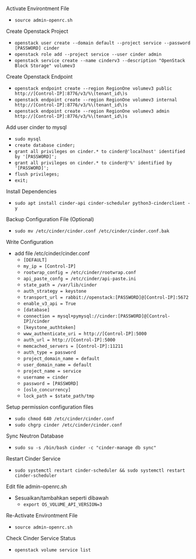Activate Environtment File
- `````source admin-openrc.sh`````

Create Openstack Project
- `````openstack user create --domain default --project service --password [PASSWORD] cinder`````
- `````openstack role add --project service --user cinder admin`````
- `````openstack service create --name cinderv3 --description "OpenStack Block Storage" volumev3`````

Create Openstack Endpoint
- `````openstack endpoint create --region RegionOne volumev3 public http://[Control-IP]:8776/v3/%\(tenant_id\)s`````
- `````openstack endpoint create --region RegionOne volumev3 internal http://[Control-IP]:8776/v3/%\(tenant_id\)s`````
- `````openstack endpoint create --region RegionOne volumev3 admin http://[Control-IP]:8776/v3/%\(tenant_id\)s`````

Add user cinder to mysql
- `````sudo mysql`````
- `````create database cinder;`````
- `````grant all privileges on cinder.* to cinder@'localhost' identified by '[PASSWORD]';`````
- `````grant all privileges on cinder.* to cinder@'%' identified by '[PASSWORD]';`````
- `````flush privileges;`````
- `````exit;`````
  
Install Dependencies
- `````sudo apt install cinder-api cinder-scheduler python3-cinderclient -y`````

Backup Configuration File (Optional)
- `````sudo mv /etc/cinder/cinder.conf /etc/cinder/cinder.conf.bak`````
  
Write Configuration
- add file /etc/cinder/cinder.conf
  - `````[DEFAULT]`````
  - `````my_ip = [Control-IP]`````
  - `````rootwrap_config = /etc/cinder/rootwrap.conf`````
  - `````api_paste_confg = /etc/cinder/api-paste.ini`````
  - `````state_path = /var/lib/cinder`````
  - `````auth_strategy = keystone`````
  - `````transport_url = rabbit://openstack:[PASSWORD]@[Control-IP]:5672`````
  - `````enable_v3_api = True`````
  - `````[database]`````
  - `````connection = mysql+pymysql://cinder:[PASSWORD]@[Control-IP]/cinder`````
  - `````[keystone_authtoken]`````
  - `````www_authenticate_uri = http://[Control-IP]:5000`````
  - `````auth_url = http://[Control-IP]:5000`````
  - `````memcached_servers = [Control-IP]:11211`````
  - `````auth_type = password`````
  - `````project_domain_name = default`````
  - `````user_domain_name = default`````
  - `````project_name = service`````
  - `````username = cinder`````
  - `````password = [PASSWORD]`````
  - `````[oslo_concurrency]`````
  - `````lock_path = $state_path/tmp`````
  
Setup permission configuration files
- `````sudo chmod 640 /etc/cinder/cinder.conf`````
- `````sudo chgrp cinder /etc/cinder/cinder.conf`````

Sync Neutron Database
- `````sudo su -s /bin/bash cinder -c "cinder-manage db sync"`````
  
Restart Cinder Service
- `````sudo systemctl restart cinder-scheduler && sudo systemctl restart cinder-scheduler`````
  
Edit file admin-openrc.sh
- Sesuaikan/tambahkan seperti dibawah
  - `````export OS_VOLUME_API_VERSION=3`````
  
Re-Activate Environtment File
- `````source admin-openrc.sh`````
 
Check Cinder Service Status
- `````openstack volume service list`````
